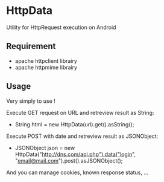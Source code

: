 HttpData
========

Utility for HttpRequest execution on Android

Requirement
-----------

* apache httpclient librairy
* apache httpmime librairy

Usage
-----

Very simply to use !

Execute GET request on URL and retreview result as String:
* String html = new HttpData(url).get().asString();

Execute POST with date and retreview result as JSONObject:
* JSONObject json = new HttpData("http://dns.com/api.php").data("login", "email@mail.com").post().asJSONObject();

And you can manage cookies, known response status, ...
